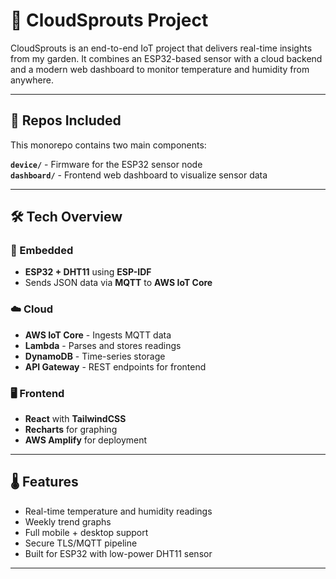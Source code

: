 # 🌿 CloudSprouts Project

CloudSprouts is an end-to-end IoT project that delivers real-time insights from my garden. It combines an ESP32-based sensor with a cloud backend and a modern web dashboard to monitor temperature and humidity from anywhere.

---

## 🧱 Repos Included

This monorepo contains two main components:

**`device/`** - Firmware for the ESP32 sensor node  
**`dashboard/`** - Frontend web dashboard to visualize sensor data

---

## 🛠️ Tech Overview

### 👾 Embedded
- **ESP32 + DHT11** using **ESP-IDF**
- Sends JSON data via **MQTT** to **AWS IoT Core**

### ☁️ Cloud
- **AWS IoT Core** - Ingests MQTT data
- **Lambda** - Parses and stores readings
- **DynamoDB** - Time-series storage
- **API Gateway** - REST endpoints for frontend

### 🖥️ Frontend
- **React** with **TailwindCSS**
- **Recharts** for graphing
- **AWS Amplify** for deployment

---

## 🌡️ Features

- Real-time temperature and humidity readings
- Weekly trend graphs
- Full mobile + desktop support
- Secure TLS/MQTT pipeline
- Built for ESP32 with low-power DHT11 sensor

---

